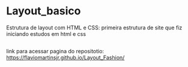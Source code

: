 # Layout_basico
Estrutura de layout com HTML e CSS:
primeira estrutura de site que fiz iniciando estudos em html e css 

##

link para acessar pagina do repositotio: <a href= "https://flaviomartinsjr.github.io/Layout_Fashion/" target="_blank">https://flaviomartinsjr.github.io/Layout_Fashion/</a>
